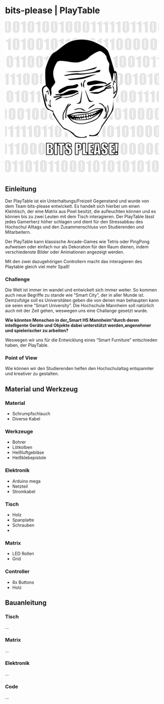 # bits-please | PlayTable
<img src="https://raw.githubusercontent.com/cbm-instructions/bits-please/master/Bilder/bits_please.png">

## Einleitung
Der PlayTable ist ein Unterhaltungs/Freizeit Gegenstand und  wurde von dem Team bits-please entwickelt. Es handelt sich hierbei um einen Kleintisch, der eine Matrix aus Pixel besitzt, die aufleuchten können und es können bis zu zwei Leuten mit dem Tisch interagieren. Der PlayTable lässt jedes Gamerherz höher schlagen und dient für den Stressabbau des Hochschul Alltags und den Zusammenschluss von Studierenden und Mitarbeitern.
 
Der PlayTable kann klassische Arcade-Games wie Tetris oder PingPong aufweisen oder einfach nur als Dekoration für den Raum dienen, indem verschiedenste Bilder oder Animationen angezeigt werden.
 
Mit den zwei dazugehörigen Controllern macht das interagieren des Playtable gleich viel mehr Spaß!

### Challenge
Die Welt ist immer im wandel und entwickelt sich immer weiter. So kommen auch neue Begriffe zu stande wie “Smart City”, der in aller Munde ist. Demzufolge soll es Universitäten geben die von denen man behaupten kann sie seien eine “Smart University”. Die Hochschule Mannheim soll natürlich auch mit der Zeit gehen, weswegen uns eine Challange gesetzt wurde.
 
**Wie könnten Menschen in der„Smart HS Mannheim“durch deren intelligente Geräte und Objekte dabei unterstützt werden,angenehmer und spielerischer zu arbeiten?**
 
Weswegen wir uns für die Entwicklung eines “Smart Furniture” entschieden haben, der PlayTable.


### Point of View
Wie können wir den Studierenden helfen den Hochschulaltag entspannter und kreativer zu gestalten. 


## Material und Werkzeug
 
### Material
* Schrumpfschlauch
* Diverse Kabel
 
### Werkzeuge
* Bohrer
* Lötkolben
* Heißluftgebläse
* Heißklebepistole
 
### Elektronik
* Arduino mega
* Netzteil
* Stromkabel

### Tisch
* Holz
* Spanplatte
* Schrauben
* 

### Matrix
* LED Rollen
* Grid
 
### Controller
* 8x Buttons
* Holz


## Bauanleitung

### Tisch
...

### Matrix
...

### Elektronik
...

### Code
...
